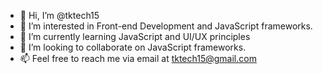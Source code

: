 - 👋 Hi, I’m @tktech15
- 👀 I’m interested in Front-end Development and JavaScript frameworks.
- 🌱 I’m currently learning JavaScript and UI/UX principles 
- 💞️ I’m looking to collaborate on JavaScript frameworks.
- 📫 Feel free to reach me via email at tktech15@gmail.com

<!---
tktech15/tktech15 is a ✨ special ✨ repository because its `README.md` (this file) appears on your GitHub profile.
You can click the Preview link to take a look at your changes.
--->
